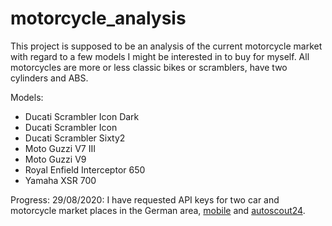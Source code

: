 # motorcycle_analysis
This project is supposed to be an analysis of the current motorcycle market with regard to a few models I might be interested in to buy for myself. All motorcycles are more or less classic bikes or scramblers, have two cylinders and ABS.

Models:
- Ducati Scrambler Icon Dark
- Ducati Scrambler Icon
- Ducati Scrambler Sixty2
- Moto Guzzi V7 III
- Moto Guzzi V9
- Royal Enfield Interceptor 650
- Yamaha XSR 700

Progress:
29/08/2020: I have requested API keys for two car and motorcycle market places in the German area, [mobile](https://www.mobile.de/) and [autoscout24](https://www.autoscout24.de/). 
